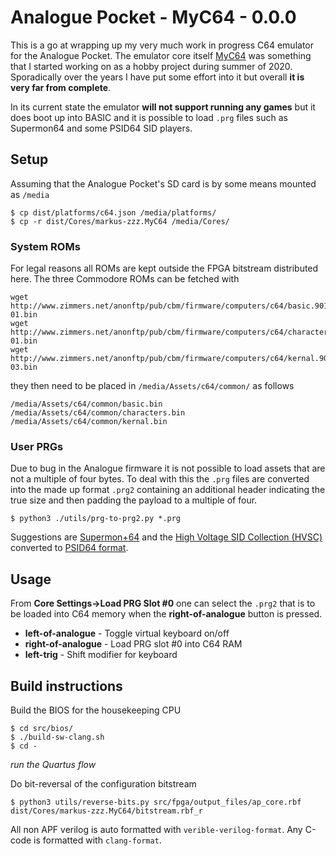 # Analogue Pocket - MyC64 - 0.0.0

This is a go at wrapping up my very much work in progress C64 emulator for the
Analogue Pocket. The emulator core itself
[MyC64](https://github.com/markus-zzz/myc64) was something that I started
working on as a hobby project during summer of 2020. Sporadically over the years I have
put some effort into it but overall **it is very far from complete**.

In its current state the emulator **will not support running any games** but it
does boot up into BASIC and it is possible to load `.prg` files such as
Supermon64 and some PSID64 SID players.

## Setup

Assuming that the Analogue Pocket's SD card is by some means mounted as `/media`

```
$ cp dist/platforms/c64.json /media/platforms/
$ cp -r dist/Cores/markus-zzz.MyC64 /media/Cores/
```

### System ROMs

For legal reasons all ROMs are kept outside the FPGA bitstream distributed
here. The three Commodore ROMs can be fetched with
```
wget http://www.zimmers.net/anonftp/pub/cbm/firmware/computers/c64/basic.901226-01.bin
wget http://www.zimmers.net/anonftp/pub/cbm/firmware/computers/c64/characters.901225-01.bin
wget http://www.zimmers.net/anonftp/pub/cbm/firmware/computers/c64/kernal.901227-03.bin
```
they then need to be placed in `/media/Assets/c64/common/` as follows
```
/media/Assets/c64/common/basic.bin
/media/Assets/c64/common/characters.bin
/media/Assets/c64/common/kernal.bin
```

### User PRGs

Due to bug in the Analogue firmware it is not possible to load assets that are
not a multiple of four bytes. To deal with this the `.prg` files are converted
into the made up format `.prg2` containing an additional header indicating the
true size and then padding the payload to a multiple of four.

```
$ python3 ./utils/prg-to-prg2.py *.prg
```

Suggestions are [Supermon+64](https://github.com/jblang/supermon64) and the
[High Voltage SID Collection (HVSC)](https://www.hvsc.c64.org/) converted to
[PSID64 format](https://boswme.home.xs4all.nl/HVSC/HVSC80_PSID64_packed.7z).

## Usage

From **Core Settings->Load PRG Slot #0** one can select the `.prg2` that is to
be loaded into C64 memory when the **right-of-analogue** button is pressed.

- **left-of-analogue** - Toggle virtual keyboard on/off
- **right-of-analogue** - Load PRG slot #0 into C64 RAM
- **left-trig** - Shift modifier for keyboard

## Build instructions

Build the BIOS for the housekeeping CPU
```
$ cd src/bios/
$ ./build-sw-clang.sh
$ cd -
```

*run the Quartus flow*

Do bit-reversal of the configuration bitstream
```
$ python3 utils/reverse-bits.py src/fpga/output_files/ap_core.rbf dist/Cores/markus-zzz.MyC64/bitstream.rbf_r
```

All non APF verilog is auto formatted with `verible-verilog-format`. Any C-code
is formatted with `clang-format`.
